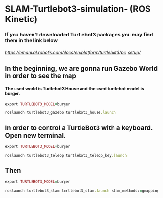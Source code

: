 # SLAM-Turtlebot3-simulation- (ROS Kinetic)
### If you haven't downloaded Turtlebot3 packages you may find them in the link below
###### https://emanual.robotis.com/docs/en/platform/turtlebot3/pc_setup/
## In the beginning, we are gonna run Gazebo World in order to see the map
#### The used world is Turtlebot3 House and the used turtlebot model is burger.
```ruby
export TURTLEBOT3_MODEL=burger
```
```ruby
roslaunch turtlebot3_gazebo turtlebot3_house.launch
```
## In order to control a TurtleBot3 with a keyboard. Open new terminal.
```ruby
export TURTLEBOT3_MODEL=burger
```
```ruby
roslaunch turtlebot3_teleop turtlebot3_teleop_key.launch
```
## Then
```ruby
export TURTLEBOT3_MODEL=burger
```
```ruby
roslaunch turtlebot3_slam turtlebot3_slam.launch slam_methods:=gmapping
```


